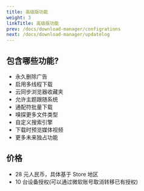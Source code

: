 ```yaml
---
title: 高级版功能
weight: 3
linkTitle: 高级版功能
prev: /docs/download-manager/configrations
next: /docs/download-manager/updatelog
---
```


<!--more-->

## 包含哪些功能?

- 永久删除广告
- 启用多线程下载
- 云同步浏览器收藏夹
- 允许主题跟随系统
- 通配符批量下载
- 嗅探更多文件类型
- 自定义搜索引擎
- 下载时预览媒体视频
- 更多未来独占功能

## 价格

- 28 元人民币，具体基于 Store 地区
- 10 台设备授权(可以通过微软账号取消转移已有授权)
